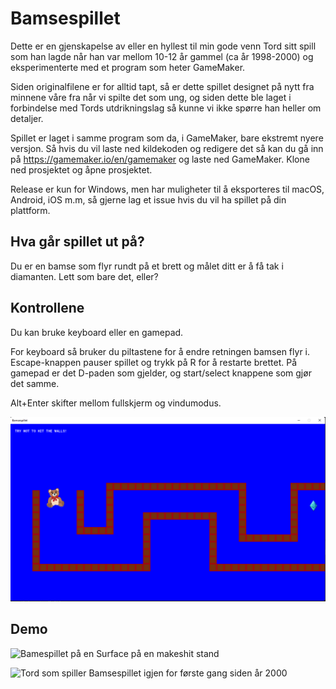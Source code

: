 # Bamsespillet

Dette er en gjenskapelse av eller en hyllest til min gode venn Tord sitt spill som han lagde når han var mellom 10-12 år gammel (ca år 1998-2000) og eksperimenterte med et program som heter GameMaker.

Siden originalfilene er for alltid tapt, så er dette spillet designet på nytt fra minnene våre fra når vi spilte det som ung, og siden dette ble laget i forbindelse med Tords utdrikningslag så kunne vi ikke spørre han heller om detaljer.

Spillet er laget i samme program som da, i GameMaker, bare ekstremt nyere versjon. Så hvis du vil laste ned kildekoden og redigere det så kan du gå inn på https://gamemaker.io/en/gamemaker og laste ned GameMaker. Klone ned prosjektet og åpne prosjektet. 

Release er kun for Windows, men har muligheter til å eksporteres til macOS, Android, iOS m.m, så gjerne lag et issue hvis du vil ha spillet på din plattform.

## Hva går spillet ut på?

Du er en bamse som flyr rundt på et brett og målet ditt er å få tak i diamanten. Lett som bare det, eller?

## Kontrollene

Du kan bruke keyboard eller en gamepad.

For keyboard så bruker du piltastene for å endre retningen bamsen flyr i. Escape-knappen pauser spillet og trykk på R for å restarte brettet.
På gamepad er det D-paden som gjelder, og start/select knappene som gjør det samme.

Alt+Enter skifter mellom fullskjerm og vindumodus.


![Skjermbilde av bamsespillet](github/bamsespillet.png)

## Demo

![Bamespillet på en Surface på en makeshit stand](github/demo2.jpg)

![Tord som spiller Bamsespillet igjen for første gang siden år 2000](github/demo1.jpg)